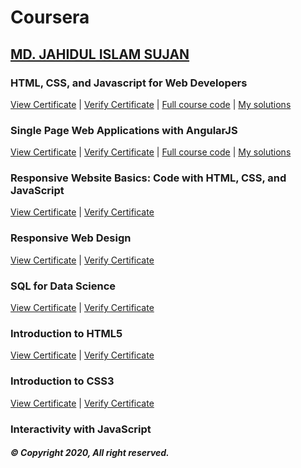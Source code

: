 # Coursera

## [MD. JAHIDUL ISLAM SUJAN](https://jahidofficial.github.io)

### HTML, CSS, and Javascript for Web Developers

[View Certificate](https://jahidofficial.github.io/MyCourses/Certificates/TDBRR3CVHGFY.jpg) | [Verify Certificate](https://www.coursera.org/verify/TDBRR3CVHGFY) | 
[Full course code](https://github.com/jhu-ep-coursera/fullstack-course4/) | [My solutions](https://jahidofficial.github.io/MyCourses/Coursera/html-css-javascript-for-web-developers/)

### Single Page Web Applications with AngularJS

[View Certificate](https://jahidofficial.github.io/MyCourses/Certificates/8V4JVQ2XQZEG.jpg) | [Verify Certificate](https://www.coursera.org/verify/8V4JVQ2XQZEG) | 
[Full course code](https://github.com/jhu-ep-coursera/fullstack-course5/) | [My solutions](https://jahidofficial.github.io/MyCourses/Coursera/single-page-web-applications-with-angularjs/)

### Responsive Website Basics: Code with HTML, CSS, and JavaScript

[View Certificate](https://jahidofficial.github.io/MyCourses/Certificates/X58NMXF76FXX.jpg) | [Verify Certificate](https://www.coursera.org/verify/X58NMXF76FXX)

### Responsive Web Design

[View Certificate](https://jahidofficial.github.io/MyCourses/Certificates/4LXL5GRN4CCK.jpg) | [Verify Certificate](https://www.coursera.org/verify/4LXL5GRN4CCK)

<!--### Introduction to Meteor.js Development-->

<!--[View Certificate](https://jahidofficial.github.io/MyCourses/Certificates/#.jpg) | [Verify Certificate](https://www.coursera.org/verify/#)-->

<!--### Web Application Development with JavaScript and MongoDB-->

<!--[View Certificate](https://jahidofficial.github.io/MyCourses/Certificates/#.jpg) | [Verify Certificate](https://www.coursera.org/verify/#)-->

<!--### Responsive Website Tutorial and Examples-->

<!--[View Certificate](https://jahidofficial.github.io/MyCourses/Certificates/#.jpg) | [Verify Certificate](https://www.coursera.org/verify/#)-->

<!--### Responsive Website Development and Design Capstone-->

<!--[View Certificate](https://jahidofficial.github.io/MyCourses/Certificates/#.jpg) | [Verify Certificate](https://www.coursera.org/verify/#)-->

### SQL for Data Science

[View Certificate](https://jahidofficial.github.io/MyCourses/Certificates/9SLTK93GH6QR.jpg) | [Verify Certificate](https://www.coursera.org/verify/9SLTK93GH6QR)

### Introduction to HTML5

[View Certificate](https://jahidofficial.github.io/MyCourses/Certificates/85DGSSL2W79P.jpg) | [Verify Certificate](https://www.coursera.org/verify/85DGSSL2W79P)

### Introduction to CSS3

[View Certificate](https://jahidofficial.github.io/MyCourses/Certificates/BLTX9FQWEUZP.jpg) | [Verify Certificate](https://www.coursera.org/verify/BLTX9FQWEUZP)

### Interactivity with JavaScript

<!--[View Certificate](https://jahidofficial.github.io/MyCourses/Certificates/#.jpg) | [Verify Certificate](https://www.coursera.org/verify/#)-->

<!--### Advanced Styling with Responsive Design-->

<!--[View Certificate](https://jahidofficial.github.io/MyCourses/Certificates/#.jpg) | [Verify Certificate](https://www.coursera.org/verify/#)-->

<!--### Web Design for Everybody Capstone-->

<!--[View Certificate](https://jahidofficial.github.io/MyCourses/Certificates/#.jpg) | [Verify Certificate](https://www.coursera.org/verify/#)-->

##### &copy; Copyright 2020, All right reserved.